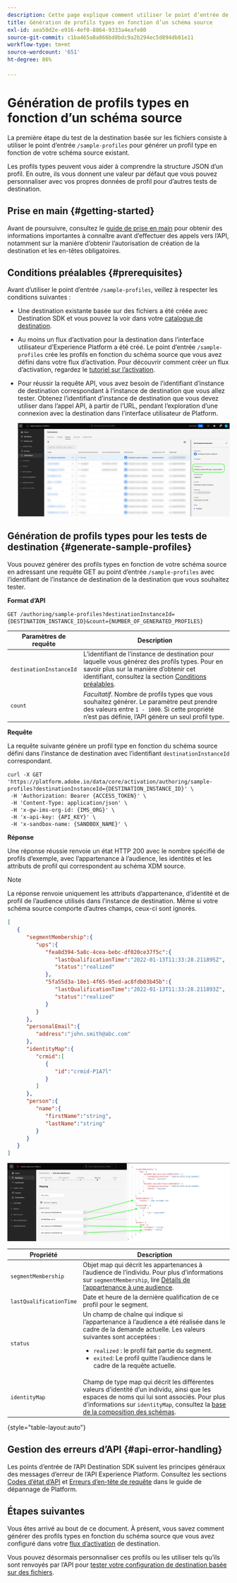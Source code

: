 ```yaml
---
description: Cette page explique comment utiliser le point d’entrée de l’API /sample-profiles depuis Destination SDK pour générer des profils types en fonction d’un schéma source. Vous pouvez utiliser ces profils types pour tester votre configuration de destination basée sur des fichiers.
title: Génération de profils types en fonction d’un schéma source
exl-id: aea50d2e-e916-4ef0-8864-9333a4eafe80
source-git-commit: c1ba465a8a866bd8bdc9a2b294ec5d894db81e11
workflow-type: tm+mt
source-wordcount: '651'
ht-degree: 86%

---
```



# Génération de profils types en fonction d’un schéma source

La première étape du test de la destination basée sur les fichiers consiste à utiliser le point d’entrée `/sample-profiles` pour générer un profil type en fonction de votre schéma source existant.

Les profils types peuvent vous aider à comprendre la structure JSON d’un profil. En outre, ils vous donnent une valeur par défaut que vous pouvez personnaliser avec vos propres données de profil pour d’autres tests de destination.

## Prise en main {#getting-started}

Avant de poursuivre, consultez le [guide de prise en main](../../getting-started.md) pour obtenir des informations importantes à connaître avant d’effectuer des appels vers l’API, notamment sur la manière d’obtenir l’autorisation de création de la destination et les en-têtes obligatoires.

## Conditions préalables {#prerequisites}

Avant d’utiliser le point d’entrée `/sample-profiles`, veillez à respecter les conditions suivantes :

* Une destination existante basée sur des fichiers a été créée avec Destination SDK et vous pouvez la voir dans votre [catalogue de destination](../../../ui/destinations-workspace.md).
* Au moins un flux d’activation pour la destination dans l’interface utilisateur d’Experience Platform a été créé. Le point d’entrée `/sample-profiles` crée les profils en fonction du schéma source que vous avez défini dans votre flux d’activation. Pour découvrir comment créer un flux d’activation, regardez le [tutoriel sur l’activation](../../../ui/activate-batch-profile-destinations.md).
* Pour réussir la requête API, vous avez besoin de l’identifiant d’instance de destination correspondant à l’instance de destination que vous allez tester. Obtenez l’identifiant d’instance de destination que vous devez utiliser dans l’appel API, à partir de l’URL, pendant l’exploration d’une connexion avec la destination dans l’interface utilisateur de Platform.

  ![Image de l’interface utilisateur montrant comment obtenir l’identifiant d’instance de destination à partir de l’URL.](../../assets/testing-api/get-destination-instance-id.png)

## Génération de profils types pour les tests de destination {#generate-sample-profiles}

Vous pouvez générer des profils types en fonction de votre schéma source en adressant une requête GET au point d’entrée `/sample-profiles` avec l’identifiant de l’instance de destination de la destination que vous souhaitez tester.

**Format d’API**

```http
GET /authoring/sample-profiles?destinationInstanceId={DESTINATION_INSTANCE_ID}&count={NUMBER_OF_GENERATED_PROFILES}
```

| Paramètres de requête | Description |
| -------- | ----------- |
| `destinationInstanceId` | L’identifiant de l’instance de destination pour laquelle vous générez des profils types. Pour en savoir plus sur la manière d’obtenir cet identifiant, consultez la section [Conditions préalables](#prerequisites). |
| `count` | *Facultatif*. Nombre de profils types que vous souhaitez générer. Le paramètre peut prendre des valeurs entre `1 - 1000`. Si cette propriété n’est pas définie, l’API génère un seul profil type. |

**Requête**

La requête suivante génère un profil type en fonction du schéma source défini dans l’instance de destination avec l’identifiant `destinationInstanceId` correspondant.

```shell
curl -X GET 'https://platform.adobe.io/data/core/activation/authoring/sample-profiles?destinationInstanceId={DESTINATION_INSTANCE_ID}' \
 -H 'Authorization: Bearer {ACCESS_TOKEN}' \
 -H 'Content-Type: application/json' \
 -H 'x-gw-ims-org-id: {IMS_ORG}' \
 -H 'x-api-key: {API_KEY}' \
 -H 'x-sandbox-name: {SANDBOX_NAME}' \
```

**Réponse**

Une réponse réussie renvoie un état HTTP 200 avec le nombre spécifié de profils d’exemple, avec l’appartenance à l’audience, les identités et les attributs de profil qui correspondent au schéma XDM source.

>[!NOTE]
>
> La réponse renvoie uniquement les attributs d’appartenance, d’identité et de profil de l’audience utilisés dans l’instance de destination. Même si votre schéma source comporte d’autres champs, ceux-ci sont ignorés.

```json
[
   {
      "segmentMembership":{
         "ups":{
            "fea8d394-5a8c-4cea-bebc-df020ce37f5c":{
               "lastQualificationTime":"2022-01-13T11:33:28.211895Z",
               "status":"realized"
            },
            "5fa55d3a-18e1-4f65-95ed-ac8fdb03b45b":{
               "lastQualificationTime":"2022-01-13T11:33:28.211893Z",
               "status":"realized"
            }
         }
      },
      "personalEmail":{
         "address":"john.smith@abc.com"
      },
      "identityMap":{
         "crmid":[
            {
               "id":"crmid-P1A7l"
            }
         ]
      },
      "person":{
         "name":{
            "firstName":"string",
            "lastName":"string"
         }
      }
   }
]
```

![Image montrant le mappage de l’interface utilisateur aux champs à partir de la réponse de l’API.](../../assets/testing-api/batch-destinations/sample-api-response-mapping.png)

| Propriété | Description |
| -------- | ----------- |
| `segmentMembership` | Objet map qui décrit les appartenances à l’audience de l’individu. Pour plus d’informations sur `segmentMembership`, lire [Détails de l’appartenance à une audience](../../../../xdm/field-groups/profile/segmentation.md). |
| `lastQualificationTime` | Date et heure de la dernière qualification de ce profil pour le segment. |
| `status` | Un champ de chaîne qui indique si l’appartenance à l’audience a été réalisée dans le cadre de la demande actuelle. Les valeurs suivantes sont acceptées : <ul><li>`realized` : le profil fait partie du segment.</li><li>`exited`: Le profil quitte l’audience dans le cadre de la requête actuelle.</li></ul> |
| `identityMap` | Champ de type map qui décrit les différentes valeurs d’identité d’un individu, ainsi que les espaces de noms qui lui sont associés. Pour plus d’informations sur `identityMap`, consultez la [base de la composition des schémas](../../../../xdm/schema/composition.md#identityMap). |

{style="table-layout:auto"}

## Gestion des erreurs d’API {#api-error-handling}

Les points d’entrée de l’API Destination SDK suivent les principes généraux des messages d’erreur de l’API Experience Platform. Consultez les sections [Codes dʼétat d’API](../../../../landing/troubleshooting.md#api-status-codes) et [Erreurs dʼen-tête de requête](../../../../landing/troubleshooting.md#request-header-errors) dans le guide de dépannage de Platform.

## Étapes suivantes

Vous êtes arrivé au bout de ce document. À présent, vous savez comment générer des profils types en fonction du schéma source que vous avez configuré dans votre [flux d’activation](../../../ui/activate-batch-profile-destinations.md) de destination.

Vous pouvez désormais personnaliser ces profils ou les utiliser tels qu’ils sont renvoyés par l’API pour [tester votre configuration de destination basée sur des fichiers](file-based-destination-testing-api.md).

